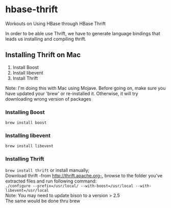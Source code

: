 # hbase-thrift
Workouts on Using HBase through HBase Thrift

In order to be able use Thrift, we have to generate language bindings that leads us installing and compiling thrift.  
## Installing Thrift on Mac

1. Install Boost
2. Install libevent
3. Install Thrift

Note: I'm doing this with Mac using Mojave. Before going on, make sure you have updated your 'brew' or re-installed it. Otherwise, it will try downloading wrong version of packages

### Installing Boost
`brew install boost`

### Installing libevent
`brew install libevent`

### Installing Thrift
`brew install thrift` or install manually;  
Download thrift -from http://thrift.apache.org-, browse to the folder you've extracted files and run following command:  
`./configure --prefix=/usr/local/ --with-boost=/usr/local --with-libevent=/usr/local`  
Note: You may need to update bison to a version > 2.5  
The same would be done thru brew
